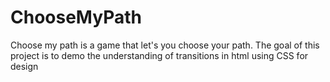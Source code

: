 # ChooseMyPath

Choose my path is a game that let's you choose your path.
The goal of this project is to demo the understanding of transitions in html using CSS for design
